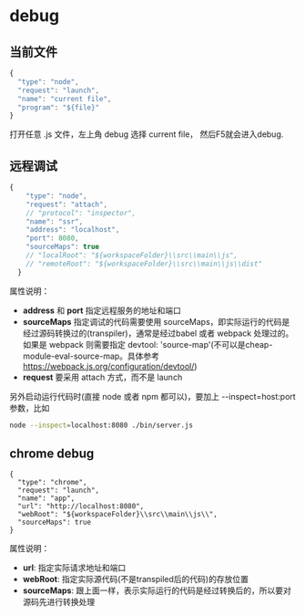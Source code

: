 # debug

## 当前文件

```javascript
{
  "type": "node",
  "request": "launch",
  "name": "current file",
  "program": "${file}"
}
```

打开任意 .js 文件，左上角 debug 选择 current file， 然后F5就会进入debug.


## 远程调试

```javascript
{
    "type": "node",
    "request": "attach",
    // "protocol": "inspector",
    "name": "ssr",
    "address": "localhost",
    "port": 8080,
    "sourceMaps": true
    // "localRoot": "${workspaceFolder}\\src\\main\\js",
    // "remoteRoot": "${workspaceFolder}\\src\\main\\js\\dist"
  }
```

属性说明：

+ __address__ 和 __port__ 指定远程服务的地址和端口
+ __sourceMaps__ 指定调试的代码需要使用 sourceMaps，即实际运行的代码是经过源码转换过的(transpiler)，通常是经过babel 或者 webpack 处理过的。如果是 webpack 则需要指定 devtool: 'source-map'(不可以是cheap-module-eval-source-map。具体参考 https://webpack.js.org/configuration/devtool/)
+ __request__ 要采用 attach 方式，而不是 launch

另外启动运行代码时(直接 node 或者 npm 都可以)，要加上 --inspect=host:port 参数，比如

```sh
node --inspect=localhost:8080 ./bin/server.js
```

## chrome debug

```
{
  "type": "chrome",
  "request": "launch",
  "name": "app",
  "url": "http://localhost:8080",
  "webRoot": "${workspaceFolder}\\src\\main\\js\\",
  "sourceMaps": true
}
```

属性说明：

+ __url__: 指定实际请求地址和端口
+ __webRoot__: 指定实际源代码(不是transpiled后的代码)的存放位置
+ __sourceMaps__: 跟上面一样，表示实际运行的代码是经过转换后的，所以要对源码先进行转换处理